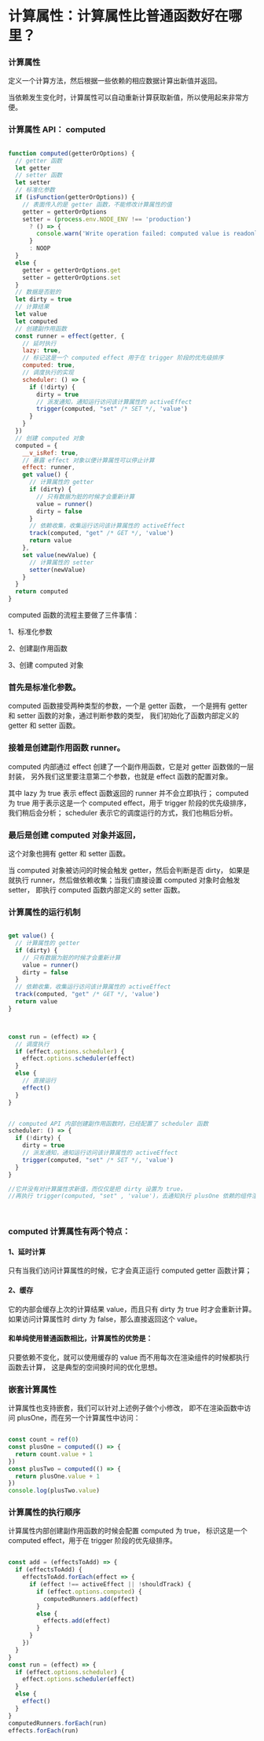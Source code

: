 # 计算属性：计算属性比普通函数好在哪里？


### 计算属性


定义一个计算方法，然后根据一些依赖的相应数据计算出新值并返回。


当依赖发生变化时，计算属性可以自动重新计算获取新值，所以使用起来非常方便。



### 计算属性 API： computed


```js

function computed(getterOrOptions) { 
  // getter 函数 
  let getter 
  // setter 函数 
  let setter 
  // 标准化参数 
  if (isFunction(getterOrOptions)) { 
    // 表面传入的是 getter 函数，不能修改计算属性的值 
    getter = getterOrOptions 
    setter = (process.env.NODE_ENV !== 'production') 
      ? () => { 
        console.warn('Write operation failed: computed value is readonly') 
      } 
      : NOOP 
  } 
  else { 
    getter = getterOrOptions.get 
    setter = getterOrOptions.set 
  } 
  // 数据是否脏的 
  let dirty = true 
  // 计算结果 
  let value 
  let computed 
  // 创建副作用函数 
  const runner = effect(getter, { 
    // 延时执行 
    lazy: true, 
    // 标记这是一个 computed effect 用于在 trigger 阶段的优先级排序 
    computed: true, 
    // 调度执行的实现 
    scheduler: () => { 
      if (!dirty) { 
        dirty = true 
        // 派发通知，通知运行访问该计算属性的 activeEffect 
        trigger(computed, "set" /* SET */, 'value') 
      } 
    } 
  }) 
  // 创建 computed 对象 
  computed = { 
    __v_isRef: true, 
    // 暴露 effect 对象以便计算属性可以停止计算 
    effect: runner, 
    get value() { 
      // 计算属性的 getter 
      if (dirty) { 
        // 只有数据为脏的时候才会重新计算 
        value = runner() 
        dirty = false 
      } 
      // 依赖收集，收集运行访问该计算属性的 activeEffect 
      track(computed, "get" /* GET */, 'value') 
      return value 
    }, 
    set value(newValue) { 
      // 计算属性的 setter 
      setter(newValue) 
    } 
  } 
  return computed 
} 

```


computed 函数的流程主要做了三件事情：

1、标准化参数

2、创建副作用函数

3、创建 computed 对象


### 首先是标准化参数。

computed 函数接受两种类型的参数，一个是 getter 函数，
一个是拥有 getter 和 setter 函数的对象，通过判断参数的类型，
我们初始化了函数内部定义的 getter 和 setter 函数。
 

### 接着是创建副作用函数 runner。

computed 内部通过 effect 创建了一个副作用函数，它是对 getter 函数做的一层封装，
另外我们这里要注意第二个参数，也就是 effect 函数的配置对象。

其中 lazy 为 true 表示 effect 函数返回的 runner 并不会立即执行；
computed 为 true 用于表示这是一个 computed effect，用于 trigger 阶段的优先级排序，我们稍后会分析；
scheduler 表示它的调度运行的方式，我们也稍后分析。

### 最后是创建 computed 对象并返回，

这个对象也拥有 getter 和 setter 函数。

当 computed 对象被访问的时候会触发 getter，然后会判断是否 dirty，
如果是就执行 runner，然后做依赖收集；当我们直接设置 computed 对象时会触发 setter，
即执行 computed 函数内部定义的 setter 函数。


### 计算属性的运行机制


```js

get value() { 
  // 计算属性的 getter 
  if (dirty) { 
    // 只有数据为脏的时候才会重新计算 
    value = runner() 
    dirty = false 
  } 
  // 依赖收集，收集运行访问该计算属性的 activeEffect 
  track(computed, "get" /* GET */, 'value') 
  return value 
} 



const run = (effect) => { 
  // 调度执行 
  if (effect.options.scheduler) { 
    effect.options.scheduler(effect) 
  } 
  else { 
    // 直接运行 
    effect() 
  } 
} 


// computed API 内部创建副作用函数时，已经配置了 scheduler 函数
scheduler: () => { 
  if (!dirty) { 
    dirty = true 
    // 派发通知，通知运行访问该计算属性的 activeEffect 
    trigger(computed, "set" /* SET */, 'value') 
  } 
} 

//它并没有对计算属性求新值，而仅仅是把 dirty 设置为 true，
//再执行 trigger(computed, "set" , 'value')，去通知执行 plusOne 依赖的组件渲染副作用函数，即触发组件的重新渲染。




```


### computed 计算属性有两个特点：


#### 1、延时计算
只有当我们访问计算属性的时候，它才会真正运行 computed getter 函数计算；

#### 2、缓存
它的内部会缓存上次的计算结果 value，而且只有 dirty 为 true 时才会重新计算。
如果访问计算属性时 dirty 为 false，那么直接返回这个 value。


#### 和单纯使用普通函数相比，计算属性的优势是：

只要依赖不变化，就可以使用缓存的 value 而不用每次在渲染组件的时候都执行函数去计算，
这是典型的空间换时间的优化思想。



### 嵌套计算属性

计算属性也支持嵌套，我们可以针对上述例子做个小修改，
即不在渲染函数中访问 plusOne，而在另一个计算属性中访问：


```js

const count = ref(0) 
const plusOne = computed(() => { 
  return count.value + 1 
}) 
const plusTwo = computed(() => { 
  return plusOne.value + 1 
}) 
console.log(plusTwo.value) 

```



### 计算属性的执行顺序


计算属性内部创建副作用函数的时候会配置 computed 为 true，
标识这是一个 computed effect，用于在 trigger 阶段的优先级排序。


```js

const add = (effectsToAdd) => { 
  if (effectsToAdd) { 
    effectsToAdd.forEach(effect => { 
      if (effect !== activeEffect || !shouldTrack) { 
        if (effect.options.computed) { 
          computedRunners.add(effect) 
        } 
        else { 
          effects.add(effect) 
        } 
      } 
    }) 
  } 
} 
const run = (effect) => { 
  if (effect.options.scheduler) { 
    effect.options.scheduler(effect) 
  } 
  else { 
    effect() 
  } 
} 
computedRunners.forEach(run) 
effects.forEach(run) 

```